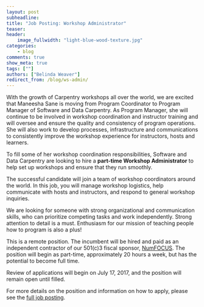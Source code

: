 ```yaml
---
layout: post
subheadline:
title: "Job Posting: Workshop Administrator"
teaser:
header:
    image_fullwidth: "light-blue-wood-texture.jpg"
categories:
    - blog
comments: true
show_meta: true
tags: [""]
authors: ["Belinda Weaver"]
redirect_from: /blog/ws-admin/
---
```


With the growth of Carpentry workshops all over the world, we are excited that Maneesha Sane is moving from Program 
Coordinator to Program Manager of Software and Data Carpentry. As Program Manager, 
she will continue to be involved in workshop coordination and instructor training and will 
oversee and ensure the quality and consistency of program operations. She will also work to 
develop processes, infrastructure and communications to consistently improve the workshop experience for instructors, hosts and learners.

To fill some of her workshop coordination responsibilities, Software and Data Carpentry are looking to 
hire a **part-time Workshop Administrator** to help set up workshops and ensure that they run smoothly.

The successful candidate will join a team of workshop coordinators around the world. In this job, you 
will manage workshop logistics, 
help communicate with hosts and instructors, and respond to general workshop inquiries.
 
We are looking for someone with strong organizational and communication skills, who can prioritize competing tasks and 
work independently. Strong attention to detail is a must. Enthusiasm for our mission of teaching people how to program is also a plus!

This is a remote position. The incumbent will be hired and paid as an independent contractor of our 501(c)3 fiscal sponsor, 
[NumFOCUS](https://www.numfocus.org/).  The position will begin as part-time, approximately 20 hours a week, but 
has the potential to become full time.

Review of applications will begin on July 17, 2017, and the position will remain open until filled.

For more details on the position and information on how to apply, please see 
the [full job posting](https://software-carpentry.org/jobs/).
